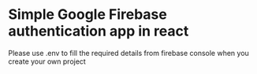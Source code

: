 # Simple Google Firebase authentication app in react
Please use .env to fill the required details from firebase console when you create your own project